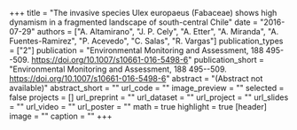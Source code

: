 +++
title = "The invasive species Ulex europaeus (Fabaceae) shows high dynamism in a fragmented landscape of south-central Chile"
date = "2016-07-29"
authors = ["A. Altamirano", "J. P. Cely", "A. Etter", "A. Miranda", "A. Fuentes-Ramirez", "P. Acevedo", "C. Salas", "R. Vargas"]
publication_types = ["2"]
publication = "Environmental Monitoring and Assessment, 188 495--509. https://doi.org/10.1007/s10661-016-5498-6"
publication_short = "Environmental Monitoring and Assessment, 188 495--509. https://doi.org/10.1007/s10661-016-5498-6"
abstract = "(Abstract not available)"
abstract_short = ""
url_code = ""
image_preview = ""
selected = false
projects = []
url_preprint = ""
url_dataset = ""
url_project = ""
url_slides = ""
url_video = ""
url_poster = ""
math = true
highlight = true
[header]
image = ""
caption = ""
+++
